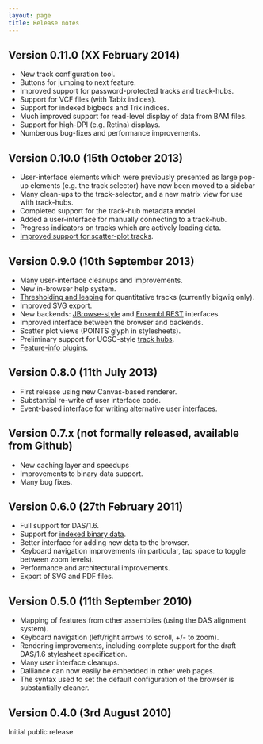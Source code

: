 ```yaml
---
layout: page
title: Release notes
---
```


Version 0.11.0 (XX February 2014)
-------------

 * New track configuration tool.
 * Buttons for jumping to next feature.
 * Improved support for password-protected tracks and track-hubs.
 * Support for VCF files (with Tabix indices).
 * Support for indexed bigbeds and Trix indices.
 * Much improved support for read-level display of data from BAM files.
 * Support for high-DPI (e.g. Retina) displays.
 * Numberous bug-fixes and performance improvements.

Version 0.10.0 (15th October 2013)
-------------

 * User-interface elements which were previously presented as large
   pop-up elements (e.g. the track selector) have now been moved to a sidebar
 * Many clean-ups to the track-selector, and a new matrix view for use
   with track-hubs.
 * Completed support for the track-hub metadata model.
 * Added a user-interface for manually connecting to a track-hub.
 * Progress indicators on tracks which are actively loading data.
 * [Improved support for scatter-plot tracks](/stylesheets.html#scatter).

Version 0.9.0 (10th September 2013)
-------------

 * Many user-interface cleanups and improvements.
 * New in-browser help system.
 * [Thresholding and leaping](/config.html#quantLeapThreshold) for quantitative tracks (currently bigwig only).
 * Improved SVG export.
 * New backends: [JBrowse-style](/config.html#jbrowse-rest) and [Ensembl REST](/config.html#ensembl-rest) interfaces
 * Improved interface between the browser and backends.
 * Scatter plot views (POINTS glyph in stylesheets).
 * Preliminary support for UCSC-style [track hubs](/config.html#hub).
 * [Feature-info plugins](/plugins.html#feature-info).

Version 0.8.0 (11th July 2013)
-------------

 * First release using new Canvas-based renderer.
 * Substantial re-write of user interface code.
 * Event-based interface for writing alternative user interfaces.

Version 0.7.x (not formally released, available from Github)
-------------

 * New caching layer and speedups
 * Improvements to binary data support.
 * Many bug fixes.

Version 0.6.0 (27th February 2011)
-------------

 * Full support for DAS/1.6.
 * Support for [indexed binary data](/bin.html).
 * Better interface for adding new data to the browser.
 * Keyboard navigation improvements (in particular, tap space to toggle between zoom levels).
 * Performance and architectural improvements.
 * Export of SVG and PDF files.

Version 0.5.0 (11th September 2010)
-------------

 * Mapping of features from other assemblies (using the DAS alignment system).
 * Keyboard navigation (left/right arrows to scroll, +/- to zoom).
 * Rendering improvements, including complete support for the draft DAS/1.6 stylesheet specification.
 * Many user interface cleanups.
 * Dalliance can now easily be embedded in other web pages.
 * The syntax used to set the default configuration of the browser is substantially cleaner.

Version 0.4.0 (3rd August 2010)
-------------

Initial public release
